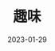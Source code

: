 ---
order: 1
title: '趣味'
# content: 'Next.jsという機能を使って1からブログの作成を始めます。タイトル、内容、日時を表示します。'
content: 'バレーボール、ピアノ、カフェ'
date: '2023-01-29'
---